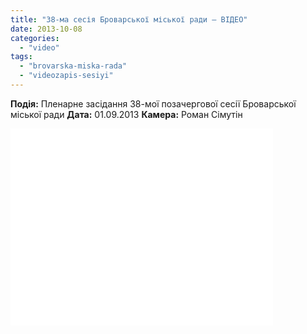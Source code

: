 ```yaml
---
title: "38-ма сесія Броварської міської ради – ВІДЕО"
date: 2013-10-08
categories: 
  - "video"
tags: 
  - "brovarska-miska-rada"
  - "videozapis-sesiyi"
---
```


**Подія:** Пленарне засідання 38-мої позачергової сесії Броварської міської ради **Дата:** 01.09.2013 **Камера:** Роман Сімутін

<iframe width="420" height="315" src="//www.youtube.com/embed/olDtdSg_AaA" frameborder="0" allowfullscreen></iframe>
